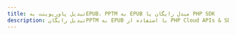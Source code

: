 ---title: تبدیل پاورپوینت بهEPUB، PPTM به EPUB مبدل رایگان یا PHP SDKdescription: تبدیل رایگانPPTM به EPUB با استفاده از PHP Cloud APIs & SDK. همچنین اسناد Microsoft PowerPoint را در Cloud ایجاد، ویرایش و رندر کنید.---
